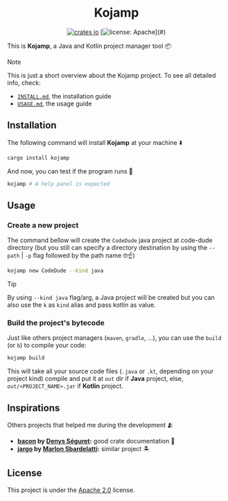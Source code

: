 <div align=center>

Kojamp
======

[![crates io](https://img.shields.io/crates/v/kojamp.svg)](https://crates.io/crates/kojamp)
[![license: Apache](https://img.shields.io/badge/License-Apache_2.0-blue?)](#)

</div>

This is **Kojamp**, a Java and Kotlin project manager tool 📦

> [!NOTE]
>
> This is just a short overview about the Kojamp project. To see all
> detailed info, check:
>   - [`INSTALL.md`](https://github.com/nasccped/kojamp/blob/main/INSTALL.md), the installation guide 
>   - [`USAGE.md`](https://github.com/nasccped/kojamp/blob/main/USAGE.md), the usage guide

## Installation

The following command will install **Kojamp** at your machine ⬇️

```sh
cargo install kojamp
```

And now, you can test if the program runs 🔬

```sh
kojamp # A help panel is expected
```

## Usage

### Create a new project

The command bellow will create the `CodeDude` java project at code-dude
directory (but you still can specify a directory destination by using
the `--path` | `-p` flag followed by the path name 🤓☝️)

```sh
kojamp new CodeDude --kind java
```

> [!TIP]
>
> By using `--kind java` flag/arg, a Java project will be created but
> you can also use the `k` as `kind` alias and pass kotlin as value.

### Build the project's bytecode

Just like others project managers (`maven`, `gradle`, ...), you can
use the `build` (or `b`) to compile your code:

```sh
kojamp build
```

This will take all your source code files (`.java` or `.kt`,
depending on your project kind) compile and put it at `out` dir if
**Java** project, else, `out/<PROJECT_NAME>.jar` if **Kotlin**
project.

## Inspirations

Others projects that helped me during the development 🫂

- **[bacon](https://github.com/Canop/bacon) by [Denys Séguret](https://github.com/Canop):**
  good crate documentation 🐷
- **[jargo](https://github.com/Marlon-Sbardelatti/jargo) by [Marlon Sbardelatti](https://github.com/Marlon-Sbardelatti):**
  similar project 🏝️

## License

This project is under the
[Apache 2.0](https://www.apache.org/licenses/LICENSE-2.0) license.
